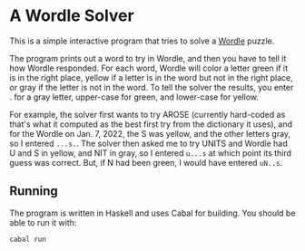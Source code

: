 # A Wordle Solver

This is a simple interactive program that tries to solve a
[Wordle](https://www.powerlanguage.co.uk/wordle/) puzzle.

The program prints out a word to try in Wordle, and then you have
to tell it how Wordle responded. For each word, Wordle will color
a letter green if it is in the right place, yellow if a letter is
in the word but not in the right place, or gray if the letter is
not in the word. To tell the solver the results, you enter . for
a gray letter, upper-case for green, and lower-case for yellow.

For example, the solver first wants to try AROSE (currently hard-coded
as that's what it computed as the best first try from the dictionary
it uses), and for the Wordle on Jan. 7, 2022, the S was yellow, and
the other letters gray, so I entered `...s.`. The solver then asked
me to try UNITS and Wordle had U and S in yellow, and NIT in gray,
so I entered `u...s` at which point its third guess was correct.
But, if N had been green, I would have entered `uN..s`.

## Running
The program is written in Haskell and uses Cabal for building.
You should be able to run it with:
```
cabal run
```
